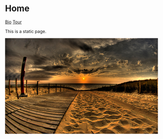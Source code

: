 # Home
[Bio](./bio.html)  [Tour](./tour.html)   

This is a static page.    

![Test image](/images/sand.png "Test image")

 


   